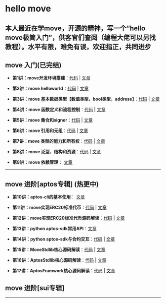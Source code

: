 # hello move
**本人最近在学move，开源的精神，写一个“hello move极简入门”，供客官们查阅（编程大佬可以另找教程）。水平有限，难免有误，欢迎指正，共同进步**
----

## move 入门(已完结)

+ **第1讲：move开发环境搭建**：[代码](https://github.com/wpf008/hello_move/blob/master/01-%E6%9E%84%E5%BB%BAmove%E5%BC%80%E5%8F%91%E7%8E%AF%E5%A2%83/01-%E5%BC%80%E5%8F%91%E7%8E%AF%E5%A2%83%E6%90%AD%E5%BB%BA.md) | [文章](https://github.com/wpf008/hello_move/blob/master/01-%E6%9E%84%E5%BB%BAmove%E5%BC%80%E5%8F%91%E7%8E%AF%E5%A2%83/01-%E5%BC%80%E5%8F%91%E7%8E%AF%E5%A2%83%E6%90%AD%E5%BB%BA.md)

+ **第2讲：move helloworld**：[代码](https://github.com/wpf008/hello_move/tree/master/02-helloworld) | [文章](https://github.com/wpf008/hello_move/blob/master/01-%E6%9E%84%E5%BB%BAmove%E5%BC%80%E5%8F%91%E7%8E%AF%E5%A2%83/02-helloworld.md) 

+ **第3讲：move 基本数据类型【数值类型，bool类型，address】**：[代码](https://github.com/wpf008/hello_move/tree/master/03-base-type) | [文章](https://github.com/wpf008/hello_move/blob/master/01-%E6%9E%84%E5%BB%BAmove%E5%BC%80%E5%8F%91%E7%8E%AF%E5%A2%83/03-base-type.md) 

+ **第4讲：move 函数定义和流程控制**：[代码](https://github.com/wpf008/hello_move/blob/master/03-base-type/tests/test_function.move) | [文章](https://github.com/wpf008/hello_move/blob/master/01-%E6%9E%84%E5%BB%BAmove%E5%BC%80%E5%8F%91%E7%8E%AF%E5%A2%83/04-fuction.md) 

+ **第5讲：move 集合和signer**：[代码](https://github.com/wpf008/hello_move/blob/master/03-base-type/tests/test_vector_signer.move) | [文章](https://github.com/wpf008/hello_move/blob/master/01-%E6%9E%84%E5%BB%BAmove%E5%BC%80%E5%8F%91%E7%8E%AF%E5%A2%83/05-vector%26signer.md)

+ **第6讲：move 引用和元组**：[代码](https://github.com/wpf008/hello_move/blob/master/03-base-type/tests/test_references_tuples.move) | [文章](https://github.com/wpf008/hello_move/blob/master/01-%E6%9E%84%E5%BB%BAmove%E5%BC%80%E5%8F%91%E7%8E%AF%E5%A2%83/06-references&tuples.md) 

+ **第7讲：move 类型的能力和所有权**：[代码](https://github.com/wpf008/hello_move/blob/master/03-base-type/tests/test_references_tuples.move) | [文章](https://github.com/wpf008/hello_move/blob/master/01-%E6%9E%84%E5%BB%BAmove%E5%BC%80%E5%8F%91%E7%8E%AF%E5%A2%83/07-abilities-ownership.md)

+ **第8讲：move 泛型、结构和资源**：[代码](https://github.com/wpf008/hello_move/blob/master/03-base-type/tests/test_struct_resource.move) | [文章](https://github.com/wpf008/hello_move/blob/master/01-%E6%9E%84%E5%BB%BAmove%E5%BC%80%E5%8F%91%E7%8E%AF%E5%A2%83/08-struct&resources.md) 

+ **第9讲：move 依赖管理**： [文章](https://github.com/wpf008/hello_move/blob/master/01-%E6%9E%84%E5%BB%BAmove%E5%BC%80%E5%8F%91%E7%8E%AF%E5%A2%83/09-move-dependence.md)
----

## move 进阶[aptos专辑] (热更中)

+ **第10讲：aptos-cli的基本使用**： [文章](https://github.com/wpf008/hello_move/blob/master/01-%E6%9E%84%E5%BB%BAmove%E5%BC%80%E5%8F%91%E7%8E%AF%E5%A2%83/10-aptos-cli.md)

+ **第11讲：move实现ERC20标准代币**：[代码](https://github.com/wpf008/hello_move/blob/master/03-base-type/sources/FirstToken.move) | [文章](https://github.com/wpf008/hello_move/blob/master/01-%E6%9E%84%E5%BB%BAmove%E5%BC%80%E5%8F%91%E7%8E%AF%E5%A2%83/11-erc20.md)

+ **第12讲：move实现ERC20标准代币源码解读**：[代码](https://github.com/wpf008/hello_move/blob/master/03-base-type/sources/FirstToken.move) | [文章](https://github.com/wpf008/hello_move/blob/master/01-%E6%9E%84%E5%BB%BAmove%E5%BC%80%E5%8F%91%E7%8E%AF%E5%A2%83/12-erc20-source.md)

+ **第13讲：python aptos-sdk常用API**：[文章](https://github.com/wpf008/hello_move/blob/master/01-%E6%9E%84%E5%BB%BAmove%E5%BC%80%E5%8F%91%E7%8E%AF%E5%A2%83/13-aptos-sdk.md)

+ **第14讲：python aptos-sdk与合约交互**：[代码](https://github.com/wpf008/hello_move/blob/master/python/FirstToken.py) | [文章](https://github.com/wpf008/hello_move/blob/master/01-%E6%9E%84%E5%BB%BAmove%E5%BC%80%E5%8F%91%E7%8E%AF%E5%A2%83/14-aptos-sdk-first_token.md)

+ **第15讲：MoveStdlib核心源码解读**：[代码]() | [文章]()

+ **第16讲：AptosStdlib核心源码解读**：[代码]() | [文章]()

+ **第17讲：AptosFramwork核心源码解读**：[代码]() | [文章]()

## move 进阶[sui专辑]

----

